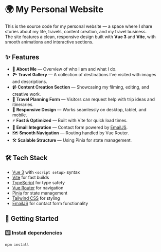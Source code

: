 # 🌍 My Personal Website

This is the source code for my personal website — a space where I share stories about my life, travels, content creation, and my travel business.  
The site features a clean, responsive design built with **Vue 3** and **Vite**, with smooth animations and interactive sections.

## ✨ Features

- 📖 **About Me** — Overview of who I am and what I do.
- 🏞 **Travel Gallery** — A collection of destinations I’ve visited with images and descriptions.
- 📹 **Content Creation Section** — Showcasing my filming, editing, and creative work.
- 📅 **Travel Planning Form** — Visitors can request help with trip ideas and itineraries.
- 🎨 **Responsive Design** — Works seamlessly on desktop, tablet, and mobile.
- ⚡ **Fast & Optimized** — Built with Vite for quick load times.
- 📨 **Email Integration** — Contact form powered by [EmailJS](https://www.emailjs.com/).
- 🗺 **Smooth Navigation** — Routing handled by Vue Router.
- 🛠 **Scalable Structure** — Using Pinia for state management.

## 🛠 Tech Stack

- [Vue 3](https://vuejs.org/) with `<script setup>` syntax
- [Vite](https://vitejs.dev/) for fast builds
- [TypeScript](https://www.typescriptlang.org/) for type safety
- [Vue Router](https://router.vuejs.org/) for navigation
- [Pinia](https://pinia.vuejs.org/) for state management
- [Tailwind CSS](https://tailwindcss.com/) for styling
- [EmailJS](https://www.emailjs.com/) for contact form functionality

## 🚀 Getting Started

### 1️⃣ Install dependencies

```sh
npm install
```
